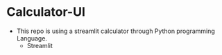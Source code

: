 # Calculator-UI
- This repo is using a streamlit calculator through Python programming Language.
  * Streamlit
